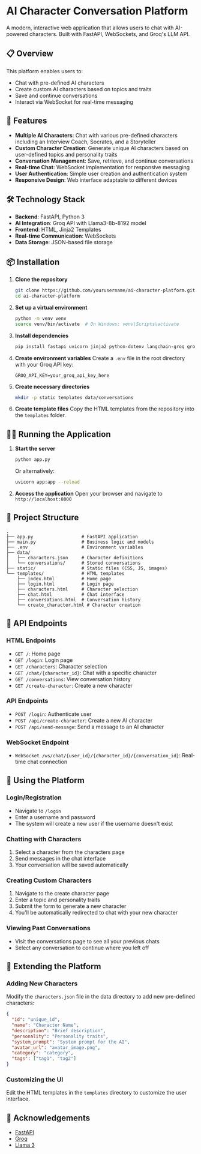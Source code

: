 # AI Character Conversation Platform

A modern, interactive web application that allows users to chat with AI-powered characters. Built with FastAPI, WebSockets, and Groq's LLM API.

## 📋 Overview

This platform enables users to:
- Chat with pre-defined AI characters
- Create custom AI characters based on topics and traits
- Save and continue conversations
- Interact via WebSocket for real-time messaging

## 🚀 Features

- **Multiple AI Characters**: Chat with various pre-defined characters including an Interview Coach, Socrates, and a Storyteller
- **Custom Character Creation**: Generate unique AI characters based on user-defined topics and personality traits
- **Conversation Management**: Save, retrieve, and continue conversations
- **Real-time Chat**: WebSocket implementation for responsive messaging
- **User Authentication**: Simple user creation and authentication system
- **Responsive Design**: Web interface adaptable to different devices

## 🛠️ Technology Stack

- **Backend**: FastAPI, Python 3
- **AI Integration**: Groq API with Llama3-8b-8192 model
- **Frontend**: HTML, Jinja2 Templates
- **Real-time Communication**: WebSockets
- **Data Storage**: JSON-based file storage

## 📦 Installation

1. **Clone the repository**
   ```bash
   git clone https://github.com/yourusername/ai-character-platform.git
   cd ai-character-platform
   ```

2. **Set up a virtual environment**
   ```bash
   python -m venv venv
   source venv/bin/activate  # On Windows: venv\Scripts\activate
   ```

3. **Install dependencies**
   ```bash
   pip install fastapi uvicorn jinja2 python-dotenv langchain-groq groq
   ```

4. **Create environment variables**
   Create a `.env` file in the root directory with your Groq API key:
   ```
   GROQ_API_KEY=your_groq_api_key_here
   ```

5. **Create necessary directories**
   ```bash
   mkdir -p static templates data/conversations
   ```

6. **Create template files**
   Copy the HTML templates from the repository into the `templates` folder.

## 🏃‍♀️ Running the Application

1. **Start the server**
   ```bash
   python app.py
   ```
   Or alternatively:
   ```bash
   uvicorn app:app --reload
   ```

2. **Access the application**
   Open your browser and navigate to `http://localhost:8000`

## 📁 Project Structure

```
.
├── app.py                  # FastAPI application
├── main.py                 # Business logic and models
├── .env                    # Environment variables
├── data/
│   ├── characters.json     # Character definitions
│   └── conversations/      # Stored conversations
├── static/                 # Static files (CSS, JS, images)
└── templates/              # HTML templates
    ├── index.html          # Home page
    ├── login.html          # Login page
    ├── characters.html     # Character selection
    ├── chat.html           # Chat interface
    ├── conversations.html  # Conversation history
    └── create_character.html # Character creation
```

## 🔌 API Endpoints

### HTML Endpoints
- `GET /`: Home page
- `GET /login`: Login page
- `GET /characters`: Character selection
- `GET /chat/{character_id}`: Chat with a specific character
- `GET /conversations`: View conversation history
- `GET /create-character`: Create a new character

### API Endpoints
- `POST /login`: Authenticate user
- `POST /api/create-character`: Create a new AI character
- `POST /api/send-message`: Send a message to an AI character

### WebSocket Endpoint
- `WebSocket /ws/chat/{user_id}/{character_id}/{conversation_id}`: Real-time chat connection

## 🌟 Using the Platform

### Login/Registration
- Navigate to `/login`
- Enter a username and password
- The system will create a new user if the username doesn't exist

### Chatting with Characters
1. Select a character from the characters page
2. Send messages in the chat interface
3. Your conversation will be saved automatically

### Creating Custom Characters
1. Navigate to the create character page
2. Enter a topic and personality traits
3. Submit the form to generate a new character
4. You'll be automatically redirected to chat with your new character

### Viewing Past Conversations
- Visit the conversations page to see all your previous chats
- Select any conversation to continue where you left off

## 🧩 Extending the Platform

### Adding New Characters
Modify the `characters.json` file in the data directory to add new pre-defined characters:

```json
{
  "id": "unique_id",
  "name": "Character Name",
  "description": "Brief description",
  "personality": "Personality traits",
  "system_prompt": "System prompt for the AI",
  "avatar_url": "avatar_image.png",
  "category": "category",
  "tags": ["tag1", "tag2"]
}
```

### Customizing the UI
Edit the HTML templates in the `templates` directory to customize the user interface.

## 🙏 Acknowledgements

- [FastAPI](https://fastapi.tiangolo.com/)
- [Groq](https://groq.com/)
- [Llama 3](https://ai.meta.com/llama/)